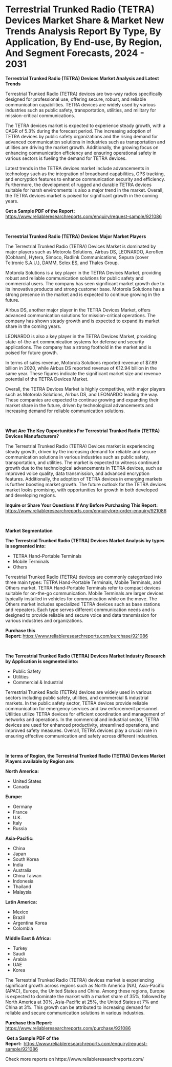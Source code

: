 <p><h1>Terrestrial Trunked Radio (TETRA) Devices Market Share & Market New Trends Analysis Report By Type, By Application, By End-use, By Region, And Segment Forecasts, 2024 - 2031</h1></p><p><strong>Terrestrial Trunked Radio (TETRA) Devices Market Analysis and Latest Trends</strong></p>
<p><p>Terrestrial Trunked Radio (TETRA) devices are two-way radios specifically designed for professional use, offering secure, robust, and reliable communication capabilities. TETRA devices are widely used by various industries such as public safety, transportation, utilities, and military for mission-critical communications.</p><p>The TETRA devices market is expected to experience steady growth, with a CAGR of 5.3% during the forecast period. The increasing adoption of TETRA devices by public safety organizations and the rising demand for advanced communication solutions in industries such as transportation and utilities are driving the market growth. Additionally, the growing focus on enhancing communication efficiency and ensuring operational safety in various sectors is fueling the demand for TETRA devices.</p><p>Latest trends in the TETRA devices market include advancements in technology such as the integration of broadband capabilities, GPS tracking, and encryption features to enhance communication security and efficiency. Furthermore, the development of rugged and durable TETRA devices suitable for harsh environments is also a major trend in the market. Overall, the TETRA devices market is poised for significant growth in the coming years.</p></p>
<p><strong>Get a Sample PDF of the Report:&nbsp;</strong> <a href="https://www.reliableresearchreports.com/enquiry/request-sample/921086">https://www.reliableresearchreports.com/enquiry/request-sample/921086</a></p>
<p>&nbsp;</p>
<p><strong>Terrestrial Trunked Radio (TETRA) Devices Major Market Players</strong></p>
<p><p>The Terrestrial Trunked Radio (TETRA) Devices Market is dominated by major players such as Motorola Solutions, Airbus DS, LEONARDO, Aeroflex (Cobham), Hytera, Simoco, Radlink Communications, Sepura (cover Teltronic S.A.U.), DAMM, Selex ES, and Thales Group.</p><p>Motorola Solutions is a key player in the TETRA Devices Market, providing robust and reliable communication solutions for public safety and commercial users. The company has seen significant market growth due to its innovative products and strong customer base. Motorola Solutions has a strong presence in the market and is expected to continue growing in the future.</p><p>Airbus DS, another major player in the TETRA Devices Market, offers advanced communication solutions for mission-critical operations. The company has shown steady growth and is expected to expand its market share in the coming years.</p><p>LEONARDO is also a key player in the TETRA Devices Market, providing state-of-the-art communication systems for defense and security applications. The company has a strong foothold in the market and is poised for future growth.</p><p>In terms of sales revenue, Motorola Solutions reported revenue of $7.89 billion in 2020, while Airbus DS reported revenue of €12.94 billion in the same year. These figures indicate the significant market size and revenue potential of the TETRA Devices Market.</p><p>Overall, the TETRA Devices Market is highly competitive, with major players such as Motorola Solutions, Airbus DS, and LEONARDO leading the way. These companies are expected to continue growing and expanding their market share in the future, driven by technological advancements and increasing demand for reliable communication solutions.</p></p>
<p>&nbsp;</p>
<p><strong>What Are The Key Opportunities For Terrestrial Trunked Radio (TETRA) Devices Manufacturers?</strong></p>
<p><p>The Terrestrial Trunked Radio (TETRA) Devices market is experiencing steady growth, driven by the increasing demand for reliable and secure communication solutions in various industries such as public safety, transportation, and utilities. The market is expected to witness continued growth due to the technological advancements in TETRA devices, such as improved voice quality, data transmission, and advanced encryption features. Additionally, the adoption of TETRA devices in emerging markets is further boosting market growth. The future outlook for the TETRA devices market looks promising, with opportunities for growth in both developed and developing regions.</p></p>
<p><strong>Inquire or Share Your Questions If Any Before Purchasing This Report:</strong> <a href="https://www.reliableresearchreports.com/enquiry/pre-order-enquiry/921086">https://www.reliableresearchreports.com/enquiry/pre-order-enquiry/921086</a></p>
<p>&nbsp;</p>
<p><strong>Market Segmentation</strong></p>
<p><strong>The Terrestrial Trunked Radio (TETRA) Devices Market Analysis by types is segmented into:</strong></p>
<p><ul><li>TETRA Hand-Portable Terminals</li><li>Mobile Terminals</li><li>Others</li></ul></p>
<p><p>Terrestrial Trunked Radio (TETRA) devices are commonly categorized into three main types: TETRA Hand-Portable Terminals, Mobile Terminals, and Others market. TETRA Hand-Portable Terminals refer to compact devices suitable for on-the-go communication. Mobile Terminals are larger devices typically installed in vehicles for communication while on the move. The Others market includes specialized TETRA devices such as base stations and repeaters. Each type serves different communication needs and is designed to provide reliable and secure voice and data transmission for various industries and organizations.</p></p>
<p><strong>Purchase this Report:&nbsp;</strong><a href="https://www.reliableresearchreports.com/purchase/921086">https://www.reliableresearchreports.com/purchase/921086</a></p>
<p>&nbsp;</p>
<p><strong>The Terrestrial Trunked Radio (TETRA) Devices Market Industry Research by Application is segmented into:</strong></p>
<p><ul><li>Public Safety</li><li>Utilities</li><li>Commercial & Industrial</li></ul></p>
<p><p>Terrestrial Trunked Radio (TETRA) devices are widely used in various sectors including public safety, utilities, and commercial & industrial markets. In the public safety sector, TETRA devices provide reliable communication for emergency services and law enforcement personnel. Utilities utilize TETRA devices for efficient coordination and management of networks and operations. In the commercial and industrial sector, TETRA devices are used for enhanced productivity, streamlined operations, and improved safety measures. Overall, TETRA devices play a crucial role in ensuring effective communication and safety across different industries.</p></p>
<p>&nbsp;</p>
<p><strong>In terms of Region, the Terrestrial Trunked Radio (TETRA) Devices Market Players available by Region are:</strong></p>
<p>
    <p> <strong> North America: </strong>
        <ul>
            <li>United States</li>
            <li>Canada</li>
        </ul>
        </p> 
    <p> <strong> Europe: </strong>
        <ul>
            <li>Germany</li>
            <li>France</li>
            <li>U.K.</li>
            <li>Italy</li>
            <li>Russia</li>
        </ul>
        </p> 
    <p> <strong> Asia-Pacific: </strong>
        <ul>
            <li>China</li>
            <li>Japan</li>
            <li>South Korea</li>
            <li>India</li>
            <li>Australia</li>
            <li>China Taiwan</li>
            <li>Indonesia</li>
            <li>Thailand</li>
            <li>Malaysia</li>
        </ul>
        </p> 
    <p> <strong> Latin America: </strong>
        <ul>
            <li>Mexico</li>
            <li>Brazil</li>
            <li>Argentina Korea</li>
            <li>Colombia</li>
        </ul>
        </p> 
    <p> <strong> Middle East & Africa: </strong>
        <ul>
            <li>Turkey</li>
            <li>Saudi</li>
            <li>Arabia</li>
            <li>UAE</li>
            <li>Korea</li>
        </ul>
    </p>
    </p>
<p><p>The Terrestrial Trunked Radio (TETRA) devices market is experiencing significant growth across regions such as North America (NA), Asia-Pacific (APAC), Europe, the United States and China. Among these regions, Europe is expected to dominate the market with a market share of 35%, followed by North America at 30%, Asia-Pacific at 25%, the United States at 7% and China at 3%. This growth can be attributed to increasing demand for reliable and secure communication solutions in various industries.</p></p>
<p><strong>Purchase this Report: </strong><a href="https://www.reliableresearchreports.com/purchase/921086">https://www.reliableresearchreports.com/purchase/921086</a></p>
<p>&nbsp;<strong>Get a Sample PDF of the Report:&nbsp;&nbsp;</strong><a href="https://www.reliableresearchreports.com/enquiry/request-sample/921086">https://www.reliableresearchreports.com/enquiry/request-sample/921086</a></p>
<p><strong></strong></p>
<p>Check more reports on https://www.reliableresearchreports.com/</p>